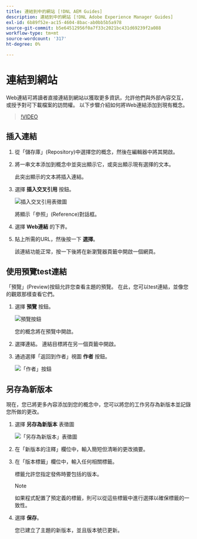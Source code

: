 ```yaml
---
title: 連結到中的網站 [!DNL AEM Guides]
description: 連結到中的網站 [!DNL Adobe Experience Manager Guides]
exl-id: 6b89f52e-ac15-4604-8bac-ab0bb5b5a978
source-git-commit: b5e64512956f0a7f33c2021bc431d69239f2a088
workflow-type: tm+mt
source-wordcount: '317'
ht-degree: 0%

---
```


# 連結到網站

Web連結可將讀者直接連結到網站以獲取更多資訊，允許他們與外部內容交互，或授予對可下載檔案的訪問權。 以下步驟介紹如何將Web連結添加到現有概念。

>[!VIDEO](https://video.tv.adobe.com/v/336656?quality=12&learn=on)

## 插入連結

1. 從「儲存庫」(Repository)中選擇您的概念，然後在編輯器中將其開啟。
2. 將一串文本添加到概念中並突出顯示它，或突出顯示現有選擇的文本。

   此突出顯示的文本將插入連結。
3. 選擇 **插入交叉引用** 按鈕。

   ![插入交叉引用表徵圖](images/lesson-5/insert-crossref-icon.png)

   將顯示「參照」(Reference)對話框。


4. 選擇 **Web連結** 的下界。
5. 貼上所需的URL，然後按一下 **選擇**。

   該連結功能正常，按一下後將在新瀏覽器頁籤中開啟一個網頁。

## 使用預覽test連結

「預覽」(Preview)按鈕允許您查看主題的預覽。 在此，您可以test連結，並像您的觀眾那樣查看它們。

1. 選擇 **預覽** 按鈕。

   ![預覽按鈕](images/common/select-preview.png)

   您的概念將在預覽中開啟。

1. 選擇連結。
連結目標將在另一個頁籤中開啟。
1. 通過選擇「返回到作者」視圖 **作者** 按鈕。

   ![「作者」按鈕](images/lesson-5/author-map.png)


## 另存為新版本

現在，您已將更多內容添加到您的概念中，您可以將您的工作另存為新版本並記錄您所做的更改。

1. 選擇 **另存為新版本** 表徵圖

   ![「另存為新版本」表徵圖](images/common/save-as-new-version.png)

1. 在「新版本的注釋」欄位中，輸入簡短但清晰的更改摘要。
1. 在「版本標籤」欄位中，輸入任何相關標籤。

   標籤允許您指定發佈時要包括的版本。

   >[!NOTE]
   > 
   > 如果程式配置了預定義的標籤，則可以從這些標籤中進行選擇以確保標籤的一致性。

1. 選擇 **保存**。

   您已建立了主題的新版本，並且版本號已更新。
